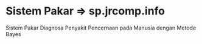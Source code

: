 # Sistem Pakar => sp.jrcomp.info
Sistem Pakar Diagnosa Penyakit Pencernaan pada Manusia dengan Metode Bayes
